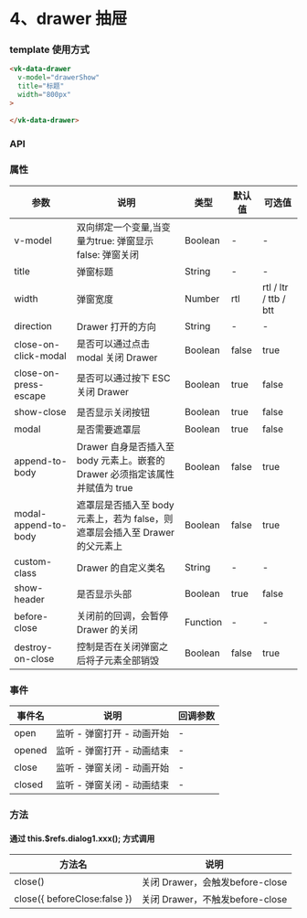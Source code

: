 # 4、drawer 抽屉

### template 使用方式

```html
<vk-data-drawer
  v-model="drawerShow"
  title="标题"
  width="800px"
>
  
</vk-data-drawer>
```

### API

### 属性

| 参数             | 说明                           | 类型    | 默认值  | 可选值 |
|------------------|-------------------------------|---------|--------|-------|
| v-model            | 双向绑定一个变量,当变量为true: 弹窗显示 false: 弹窗关闭 | Boolean  | - | -  |
| title          | 弹窗标题 | String  | - | - |
| width          | 弹窗宽度  | Number|  rtl | rtl / ltr / ttb / btt |
| direction          | Drawer 打开的方向| String  | - | - |
| close-on-click-modal          | 是否可以通过点击 modal 关闭 Drawer  | Boolean  | false | true  |
| close-on-press-escape          | 是否可以通过按下 ESC 关闭 Drawer  | Boolean  | true | false  |
| show-close          | 是否显示关闭按钮  | Boolean  | true | false  |
| modal          | 是否需要遮罩层  | Boolean  | true | false  |
| append-to-body          | Drawer 自身是否插入至 body 元素上。嵌套的 Drawer 必须指定该属性并赋值为 true  | Boolean  | false | true  |
| modal-append-to-body         | 遮罩层是否插入至 body 元素上，若为 false，则遮罩层会插入至 Drawer 的父元素上  | Boolean  | false | true  |
| custom-class          | Drawer 的自定义类名| String  | - | - |
| show-header          | 是否显示头部  | Boolean  | true | false  |
| before-close          | 关闭前的回调，会暂停 Drawer 的关闭  | Function  | - | -  |
| destroy-on-close          | 控制是否在关闭弹窗之后将子元素全部销毁  | Boolean  | false | true  |


### 事件

| 事件名   | 说明                    | 回调参数 |
|----------|------------------------|------|
| open     | 监听 - 弹窗打开 - 动画开始  |  -  |
| opened    | 监听 - 弹窗打开 - 动画结束     |  -    |
| close | 监听 - 弹窗关闭 - 动画开始 |  -  |
| closed    | 监听 - 弹窗关闭 - 动画结束     |  -    |

### 方法

#### 通过 this.$refs.dialog1.xxx(); 方式调用

| 方法名   | 说明                    |
|----------|------------------------|
| close()     | 关闭 Drawer，会触发before-close  |
| close({ beforeClose:false })     | 关闭 Drawer，不触发before-close  |
